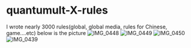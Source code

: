 # quantumult-X-rules
I wrote nearly 3000 rules(global, global media, rules for Chinese, game....etc)
below is the picture 
![IMG_0448](https://github.com/elisezhu123/quantumult-X-rules/assets/68165050/3ad54fb5-de82-4e6c-aa29-a0a461db3716)
![IMG_0449](https://github.com/elisezhu123/quantumult-X-rules/assets/68165050/910db18d-250d-40b0-b28e-c99581a39009)
![IMG_0450](https://github.com/elisezhu123/quantumult-X-rules/assets/68165050/ab4003d8-af01-4de3-9dca-45fe52dab2c9)
![IMG_0439](https://github.com/elisezhu123/quantumult-X-rules/assets/68165050/c8e41b20-a658-4938-ae5e-e43993bc1019)
